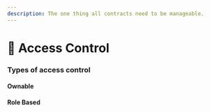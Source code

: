 ```yaml
---
description: The one thing all contracts need to be manageable.
---
```


# 🔑 Access Control

### Types of access control

#### Ownable

#### Role Based
